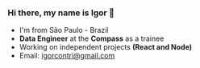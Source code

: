 ### Hi there, my name is Igor 👋
- I'm from São Paulo - Brazil
- **Data Engineer** at the **Compass** as a trainee
- Working on independent projects **(React and Node)**
- Email: igorcontri@gmail.com

<!--
**igorcontri/igorcontri** is a ✨ _special_ ✨ repository because its `README.md` (this file) appears on your GitHub profile.

Here are some ideas to get you started:

- 🔭 I’m currently working on ...
- 🌱 I’m currently learning ...
- 👯 I’m looking to collaborate on ...
- 🤔 I’m looking for help with ...
- 💬 Ask me about ...
- 📫 How to reach me: ...
- 😄 Pronouns: ...
- ⚡ Fun fact: ...
-->
